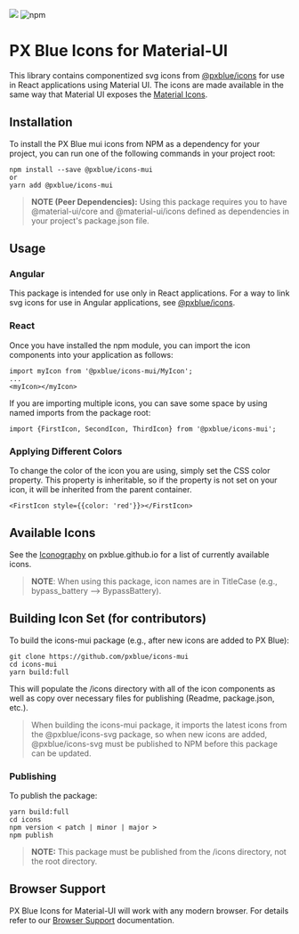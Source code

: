 
[![](https://img.shields.io/circleci/project/github/pxblue/icons-mui/master.svg?style=flat)](https://circleci.com/gh/pxblue/icons-mui/tree/master)
![npm](https://img.shields.io/npm/v/@pxblue/icons-mui?label=%40pxblue/icons-mui)

# PX Blue Icons for Material-UI

This library contains componentized svg icons from [@pxblue/icons](https://github.com/pxblue/icons) for use in React applications using Material UI. The icons are made available in the same way that Material UI exposes the [Material Icons](https://material-ui.com/style/icons/#svg-material-icons).

## Installation

To install the PX Blue mui icons from NPM as a dependency for your project, you can run one of the following commands in your project root:

```
npm install --save @pxblue/icons-mui
or
yarn add @pxblue/icons-mui
```

> **NOTE (Peer Dependencies):** Using this package requires you to have @material-ui/core and @material-ui/icons defined as dependencies in your project's package.json file.

## Usage

### Angular

This package is intended for use only in React applications. For a way to link svg icons for use in Angular applications, see [@pxblue/icons](https://github.com/pxblue/icons).

### React

Once you have installed the npm module, you can import the icon components into your application as follows:

```
import myIcon from '@pxblue/icons-mui/MyIcon';
...
<myIcon></myIcon>
```

If you are importing multiple icons, you can save some space by using named imports from the package root:

```
import {FirstIcon, SecondIcon, ThirdIcon} from '@pxblue/icons-mui';
```

### Applying Different Colors

To change the color of the icon you are using, simply set the CSS color property. This property is inheritable, so if the property is not set on your icon, it will be inherited from the parent container.

```
<FirstIcon style={{color: 'red'}}></FirstIcon>
```

## Available Icons

See the [Iconography](https://pxblue.github.io/style/iconography) on pxblue.github.io for a list of currently available icons.

> **NOTE**: When using this package, icon names are in TitleCase (e.g., bypass_battery --> BypassBattery).

## Building Icon Set (for contributors)

To build the icons-mui package (e.g., after new icons are added to PX Blue):

```
git clone https://github.com/pxblue/icons-mui
cd icons-mui
yarn build:full
```

This will populate the /icons directory with all of the icon components as well as copy over necessary files for publishing (Readme, package.json, etc.).

> When building the icons-mui package, it imports the latest icons from the @pxblue/icons-svg package, so when new icons are added, @pxblue/icons-svg must be published to NPM before this package can be updated.

### Publishing

To publish the package:

```
yarn build:full
cd icons
npm version < patch | minor | major >
npm publish
```

> **NOTE:** This package must be published from the /icons directory, not the root directory.

## Browser Support

PX Blue Icons for Material-UI will work with any modern browser. For details refer to our [Browser Support](https://pxblue.github.io/development/frameworks-web/react#browser-support) documentation.
